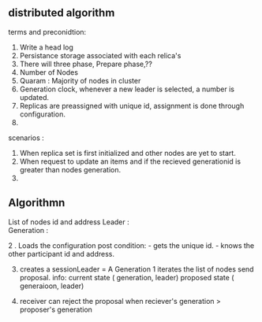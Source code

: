
 
distributed algorithm
---
terms and preconidtion: 
1. Write a head log 
2. Persistance storage associated with each relica's
3. There will three phase, Prepare phase,??
4. Number of Nodes
5. Quaram : Majority of nodes in cluster
6. Generation clock, whenever a new leader is selected, a number is updated. 
7. Replicas are preassigned with unique id, assignment is done through configuration.
8.  
 
 scenarios :  
 1.  When replica set is first initialized and other nodes are yet to start.
 2.  When request to update an items and if the recieved generationid is greater than nodes generation.
 3.  

 Algorithmn
 ----
  List of nodes id and address 
  Leader :      
  Generation : 

   

 2 . Loads the configuration 
      post condition: 
      - gets the unique id.
      - knows the other participant id and address.

   
 3. creates a sessionLeader = A 
    Generation 1
    iterates the list of nodes 
      send proposal.
        info: current state ( generation, leader)
              proposed state ( generaioon, leader)

 4. receiver can reject the proposal 
     when reciever's generation > proposer's generation